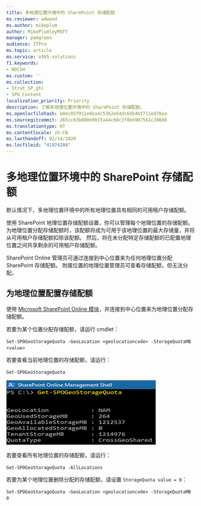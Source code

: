 ```yaml
---
title: 多地理位置环境中的 SharePoint 存储配额
ms.reviewer: adwood
ms.author: mikeplum
author: MikePlumleyMSFT
manager: pamgreen
audience: ITPro
ms.topic: article
ms.service: o365-solutions
f1.keywords:
- NOCSH
ms.custom: ''
ms.collection:
- Strat_SP_gtc
- SPO_Content
localization_priority: Priority
description: 了解多地理位置环境中的 SharePoint 存储配额。
ms.openlocfilehash: b04c05f911e6ba4c5362e64dc6db4bf711ed78aa
ms.sourcegitcommit: 265cc03b600e9015a44c60c3f8bb9075b1c20888
ms.translationtype: HT
ms.contentlocale: zh-CN
ms.lasthandoff: 02/14/2020
ms.locfileid: "41974204"
---
```

# <a name="sharepoint-storage-quotas-in-multi-geo-environments"></a>多地理位置环境中的 SharePoint 存储配额

默认情况下，多地理位置环境中的所有地理位置具有相同的可用租户存储配额。

使用 SharePoint 地理位置存储配额设置，你可以管理每个地理位置的存储配额。 为地理位置分配存储配额时，该配额将成为可用于该地理位置的最大存储量，并将从可用租户存储配额扣除该配额。 然后，将在未分配特定存储配额的已配置地理位置之间共享剩余的可用租户存储配额。

SharePoint Online 管理员可通过连接到中心位置来为任何地理位置分配 SharePoint 存储配额。 附属位置的地理位置管理员可查看存储配额，但无法分配。

## <a name="configure-a-storage-quota-for-a-geo-location"></a>为地理位置配置存储配额

使用 [Microsoft SharePoint Online 模块](https://www.microsoft.com/download/details.aspx?id=35588 )，并连接到中心位置来为地理位置分配存储配额。 

若要为某个位置分配存储配额，请运行 cmdlet：

`Set-SPOGeoStorageQuota -GeoLocation <geolocationcode> -StorageQuotaMB <value>`

若要查看当前地理位置的存储配额，请运行：

`Get-SPOGeoStorageQuota`

![显示 Get-SPOGeoStorageQuota cmdlet 的 PowerShell 窗口的屏幕截图](media/multi-geo-storage-quota.png)

若要查看所有地理位置的存储配额，请运行：

`Get-SPOGeoStorageQuota -AllLocations`

若要为某个地理位置删除分配的存储配额，请设置 `StorageQuota value = 0`：

`Set-SPOGeoStorageQuota -GeoLocation <geolocationcode> -StorageQuotaMB 0`

